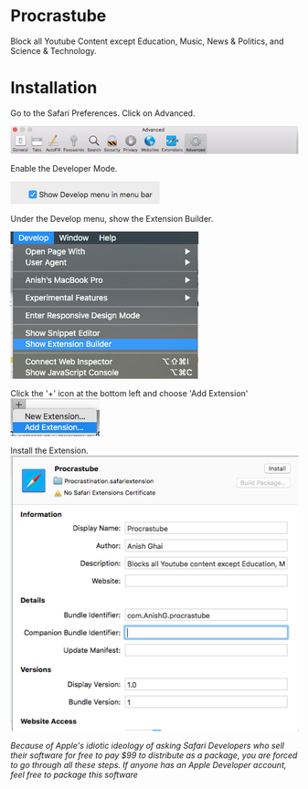 # Procrastube
Block all Youtube Content except Education, Music, News &amp; Politics, and Science &amp; Technology.

# Installation

Go to the Safari Preferences. Click on Advanced. 

![Preferences Screen](https://raw.githubusercontent.com/AnishGDev/Procrastube/master/Images/Screen%20Shot%202018-01-01%20at%206.28.42%20pm.png)

Enable the Developer Mode.

![Enable Developer Mode](https://raw.githubusercontent.com/AnishGDev/Procrastube/master/Images/Screen%20Shot%202018-01-01%20at%206.28.47%20pm.png)

Under the Develop menu, show the Extension Builder. 

![Show Extension Builder](https://raw.githubusercontent.com/AnishGDev/Procrastube/master/Images/Screen%20Shot%202018-01-01%20at%206.30.40%20pm.png)

Click the '+' icon at the bottom left and choose 'Add Extension'
![Add Extension](https://raw.githubusercontent.com/AnishGDev/Procrastube/master/Images/Screen%20Shot%202018-01-01%20at%206.31.09%20pm.png)

Install the Extension.
![Install](https://raw.githubusercontent.com/AnishGDev/Procrastube/master/Images/Screen%20Shot%202018-01-01%20at%205.32.33%20pm.png)

*Because of Apple's idiotic ideology of asking Safari Developers who sell their software for free to pay $99 to distribute as a package, you are forced to go through all these steps. If anyone has an Apple Developer account, feel free to package this software*

